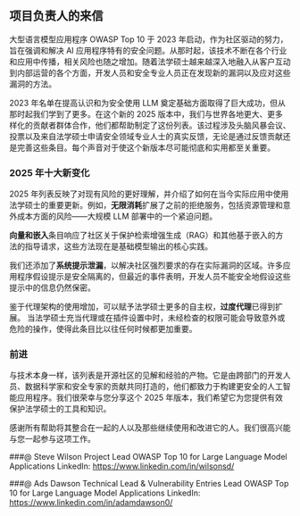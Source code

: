 ## 项目负责人的来信

大型语言模型应用程序 OWASP Top 10 于 2023 年启动，作为社区驱动的努力，旨在强调和解决 AI 应用程序特有的安全问题。从那时起，该技术不断在各个行业和应用中传播，相关风险也随之增加。随着法学硕士越来越深入地融入从客户互动到内部运营的各个方面，开发人员和安全专业人员正在发现新的漏洞以及应对这些漏洞的方法。

2023 年名单在提高认识和为安全使用 LLM 奠定基础方面取得了巨大成功，但从那时起我们学到了更多。在这个新的 2025 版本中，我们与世界各地更大、更多样化的贡献者群体合作，他们都帮助制定了这份列表。该过程涉及头脑风暴会议、投票以及来自法学硕士申请安全领域专业人士的真实反馈，无论是通过反馈贡献还是完善这些条目。每个声音对于使这个新版本尽可能彻底和实用都至关重要。

### 2025 年十大新变化

2025 年列表反映了对现有风险的更好理解，并介绍了如何在当今实际应用中使用法学硕士的重要更新。例如，**无限消耗**扩展了之前的拒绝服务，包括资源管理和意外成本方面的风险——大规模 LLM 部署中的一个紧迫问题。

**向量和嵌入**条目响应了社区关于保护检索增强生成（RAG）和其他基于嵌入的方法的指导请求，这些方法现在是基础模型输出的核心实践。

我们还添加了**系统提示泄漏**，以解决社区强烈要求的存在实际漏洞的区域。许多应用程序假设提示是安全隔离的，但最近的事件表明，开发人员不能安全地假设这些提示中的信息仍然保密。

鉴于代理架构的使用增加，可以赋予法学硕士更多的自主权，**过度代理**已得到扩展。  当法学硕士充当代理或在插件设置中时，未经检查的权限可能会导致意外或危险的操作，使得此条目比以往任何时候都更加重要。

### 前进

与技术本身一样，该列表是开源社区的见解和经验的产物。它是由跨部门的开发人员、数据科学家和安全专家的贡献共同打造的，他们都致力于构建更安全的人工智能应用程序。我们很荣幸与您分享这个 2025 年版本，我们希望它为您提供有效保护法学硕士的工具和知识。

感谢所有帮助将其整合在一起的人以及那些继续使用和改进它的人。我们很高兴能与您一起参与这项工作。


###@ Steve Wilson
Project Lead
OWASP Top 10 for Large Language Model Applications
LinkedIn: https://www.linkedin.com/in/wilsonsd/

###@ Ads Dawson
Technical Lead & Vulnerability Entries Lead
OWASP Top 10 for Large Language Model Applications
LinkedIn: https://www.linkedin.com/in/adamdawson0/
